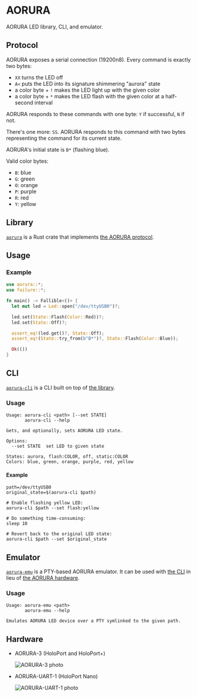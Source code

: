 # AORURA

AORURA LED library, CLI, and emulator.

## Protocol

AORURA exposes a serial connection (19200n8). Every command is exactly two bytes:

- `XX` turns the LED off
- `A<` puts the LED into its signature shimmering "aurora" state
- a color byte + `!` makes the LED light up with the given color
- a color byte + `*` makes the LED flash with the given color at a half-second
  interval

AORURA responds to these commands with one byte: `Y` if successful, `N` if not.

There's one more: `SS`. AORURA responds to this command with two bytes
representing the command for its current state.

AORURA's initial state is `B*` (flashing blue).

Valid color bytes:

- `B`: blue
- `G`: green
- `O`: orange
- `P`: purple
- `R`: red
- `Y`: yellow

## Library

[`aorura`](lib) is a Rust crate that implements [the AORURA protocol](#protocol).

## Usage

### Example

```rust
use aorura::*;
use failure::*;

fn main() -> Fallible<()> {
  let mut led = Led::open("/dev/ttyUSB0")?;

  led.set(State::Flash(Color::Red))?;
  led.set(State::Off)?;

  assert_eq!(led.get()?, State::Off);
  assert_eq!(State::try_from(b"B*")?, State::Flash(Color::Blue));

  Ok(())
}
```

## CLI

[`aorura-cli`](cli) is a CLI built on top of [the library](#library).

### Usage

```
Usage: aorura-cli <path> [--set STATE]
       aorura-cli --help

Gets, and optionally, sets AORURA LED state.

Options:
  --set STATE  set LED to given state

States: aurora, flash:COLOR, off, static:COLOR
Colors: blue, green, orange, purple, red, yellow
```

#### Example

```shell
path=/dev/ttyUSB0
original_state=$(aorura-cli $path)

# Enable flashing yellow LED:
aorura-cli $path --set flash:yellow

# Do something time-consuming:
sleep 10

# Revert back to the original LED state:
aorura-cli $path --set $original_state
```

## Emulator

[`aorura-emu`](emu) is a PTY-based AORURA emulator. It can be used with
[the CLI](#cli) in lieu of [the AORURA hardware](#hardware).

### Usage

```
Usage: aorura-emu <path>
       aorura-emu --help

Emulates AORURA LED device over a PTY symlinked to the given path.
```

## Hardware

- AORURA-3 (HoloPort and HoloPort+)

  ![AORURA-3 photo](res/aorura-3.jpg)

- AORURA-UART-1 (HoloPort Nano)

  ![AORURA-UART-1 photo](res/aorura-uart-1.jpg)
